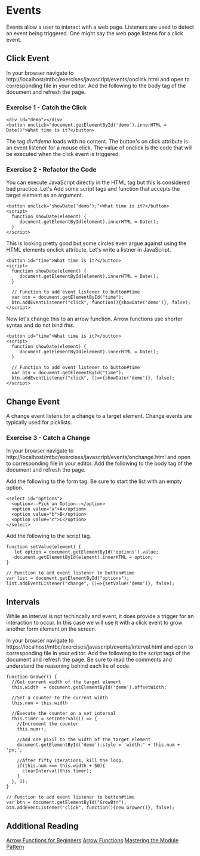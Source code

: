 # Events

Events allow a user to interact with a web page. Listeners are used to detect an event being triggered. One might say the web page listens for a click event.


## Click Event

In your browser navigate to http://localhost/mtbc/exercises/javascript/events/onclick.html and open to corresponding file in your editor. Add the following to the body tag of the document and refresh the page.

### Exercise 1 - Catch the Click
````
<div id="demo"></div>
<button onclick="document.getElementById('demo').innerHTML = Date()">What time is it?</button>
````

The tag _div#demo_ loads with no content. The button's on click attribute is an event listener for a mouse click. The value of onclick is the code that will be executed when the click event is triggered.

### Exercise 2 - Refactor the Code

You can execute JavaScript directly in the HTML tag but this is considered bad practice. Let's Add some script tags and function that accepts the target element as an argument.

````
<button onclick="showDate('demo');">What time is it?</button>
<script>
  function showDate(element) {
     document.getElementById(element).innerHTML = Date();
  }
</script>
````

This is looking pretty good but some circles even argue against using the HTML elements onclick attribute. Let's write a listner in JavaScript.

````
<button id="time">What time is it?</button>
<script>
  function showDate(element) {
     document.getElementById(element).innerHTML = Date();
  }

  // Function to add event listener to button#time
  var btn = document.getElementById("time");
  btn.addEventListener("click", function(){showDate('demo')}, false);
</script>
````

Now let's change this to an arrow function. Arrow functions use shorter syntax and do not bind *this*.

````
<button id="time">What time is it?</button>
<script>
  function showDate(element) {
     document.getElementById(element).innerHTML = Date();
  }

  // Function to add event listener to button#time
  var btn = document.getElementById("time");
  btn.addEventListener("click", ()=>{showDate('demo')}, false);
</script>
````

## Change Event

A change event listens for a change to a target element. Change events are typically used for picklists.

### Exercise 3 - Catch a Change

In your browser navigate to http://localhost/mtbc/exercises/javascript/events/onchange.html and open to corresponding file in your editor. Add the following to the body tag of the document and refresh the page.

Add the following to the form tag. Be sure to start the list with an empty option.
````
<select id="options">
  <option>--Pick an Option--</option>
  <option value="a">A</option>
  <option value="b">B</option>
  <option value="c">C</option>
</select>
````

Add the following to the script tag.
````
function setValue(element) {
   let option = document.getElementById('options').value;
   document.getElementById(element).innerHTML = option;
}

// Function to add event listener to button#time
var list = document.getElementById("options");
list.addEventListener("change", ()=>{setValue('demo')}, false);
````
## Intervals

While an interval is not techincally and event, it does provide a trigger for an interaction to occur. In this case we will use it with a click event to grow another form element on the screen.

In your browser navigate to https://localhost/mtbc/exercises/javascript/events/interval.html and open to corresponding file in your editor. Add the following to the script tags of the document and refresh the page. Be sure to read the comments and understand the reasoning behind each lie of code.
````
function Grower() {
  //Get current width of the target element
  this.width  = document.getElementById('demo').offsetWidth;

  //Set a counter to the current width
  this.num = this.width

  //Execute the counter on a set interval
  this.timer = setInterval(() => {
    //Increment the counter
    this.num++;

    //Add one pixil to the width of the target element
    document.getElementById('demo').style = 'width:' + this.num + 'px;';

    //After fifty iterations, kill the loop.
    if(this.num === this.width + 50){
      clearInterval(this.timer);
    }
  }, 1);
}

// Function to add event listener to button#time
var btn = document.getElementById("GrowBtn");
btn.addEventListener("click", function(){new Grower()}, false);
````

## Additional Reading
[Arrow Functions for Beginners](https://codeburst.io/javascript-arrow-functions-for-beginners-926947fc0cdc)
[Arrow Functions](https://developer.mozilla.org/en-US/docs/Web/JavaScript/Reference/Functions/Arrow_functions)
[Mastering the Module Pattern](https://toddmotto.com/mastering-the-module-pattern/)
